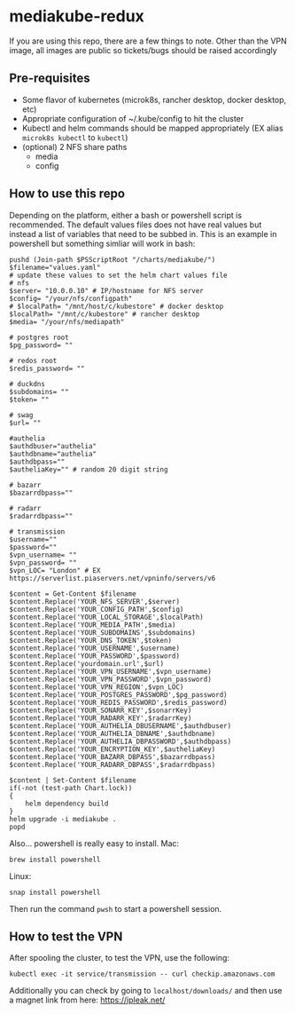 # mediakube-redux
If you are using this repo, there are a few things to note. Other than the VPN image, all images are public so tickets/bugs should be raised accordingly

## Pre-requisites
- Some flavor of kubernetes (microk8s, rancher desktop, docker desktop, etc)
- Appropriate configuration of ~/.kube/config to hit the cluster
- Kubectl and helm commands should be mapped appropriately (EX alias `microk8s kubectl` to `kubectl`)
- (optional) 2 NFS share paths
    - media
    - config

## How to use this repo
Depending on the platform, either a bash or powershell script is recommended. The default values files does not have real values but instead a list of variables that need to be subbed in. This is an example in powershell but something simliar will work in bash:

```
pushd (Join-path $PSScriptRoot "/charts/mediakube/")
$filename="values.yaml"
# update these values to set the helm chart values file
# nfs
$server= "10.0.0.10" # IP/hostname for NFS server
$config= "/your/nfs/configpath"
# $localPath= "/mnt/host/c/kubestore" # docker desktop
$localPath= "/mnt/c/kubestore" # rancher desktop
$media= "/your/nfs/mediapath"

# postgres root
$pg_password= ""

# redos root
$redis_password= ""

# duckdns
$subdomains= ""
$token= ""

# swag
$url= ""

#authelia
$authdbuser="authelia"
$authdbname="authelia"
$authdbpass=""
$autheliaKey="" # random 20 digit string

# bazarr
$bazarrdbpass=""

# radarr
$radarrdbpass=""

# transmission
$username=""
$password=""
$vpn_username= ""
$vpn_password= ""
$vpn_LOC= "London" # EX https://serverlist.piaservers.net/vpninfo/servers/v6

$content = Get-Content $filename
$content.Replace('YOUR_NFS_SERVER',$server)
$content.Replace('YOUR_CONFIG_PATH',$config) 
$content.Replace('YOUR_LOCAL_STORAGE',$localPath) 
$content.Replace('YOUR_MEDIA_PATH',$media) 
$content.Replace('YOUR_SUBDOMAINS',$subdomains)
$content.Replace('YOUR_DNS_TOKEN',$token) 
$content.Replace('YOUR_USERNAME',$username) 
$content.Replace('YOUR_PASSWORD',$password)
$content.Replace('yourdomain.url',$url)
$content.Replace('YOUR_VPN_USERNAME',$vpn_username)
$content.Replace('YOUR_VPN_PASSWORD',$vpn_password)
$content.Replace('YOUR_VPN_REGION',$vpn_LOC)
$content.Replace('YOUR_POSTGRES_PASSWORD',$pg_password)
$content.Replace('YOUR_REDIS_PASSWORD',$redis_password)
$content.Replace('YOUR_SONARR_KEY',$sonarrKey)
$content.Replace('YOUR_RADARR_KEY',$radarrKey)
$content.Replace('YOUR_AUTHELIA_DBUSERNAME',$authdbuser)
$content.Replace('YOUR_AUTHELIA_DBNAME',$authdbname)
$content.Replace('YOUR_AUTHELIA_DBPASSWORD',$authdbpass)
$content.Replace('YOUR_ENCRYPTION_KEY',$autheliaKey)
$content.Replace('YOUR_BAZARR_DBPASS',$bazarrdbpass)
$content.Replace('YOUR_RADARR_DBPASS',$radarrdbpass)

$content | Set-Content $filename
if(-not (test-path Chart.lock))
{
    helm dependency build
}
helm upgrade -i mediakube .
popd
```

Also... powershell is really easy to install.
Mac:

`brew install powershell`

Linux:

`snap install powershell`

Then run the command `pwsh` to start a powershell session.


## How to test the VPN
After spooling the cluster, to test the VPN, use the following:

`kubectl exec -it service/transmission -- curl checkip.amazonaws.com`

Additionally you can check by going to `localhost/downloads/` and then use a magnet link from here:
https://ipleak.net/